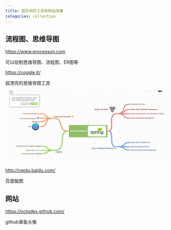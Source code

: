 ```yaml
---
title: 超实用的工具和网站收集
categories: collection
---
```


## 流程图、思维导图 ##

https://www.processon.com

可以绘制思维导图、流程图、ER图等

https://coggle.it/

超漂亮的思维导图工具

![](tool-collections/coggle.png)

http://naotu.baidu.com/

百度脑图


## 网站 ##

https://octodex.github.com/

github章鱼头像